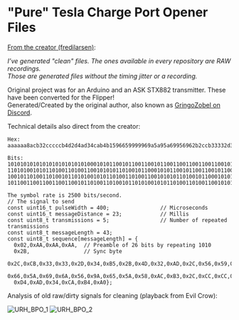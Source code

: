 # "Pure" Tesla Charge Port Opener Files

[From the creator (fredilarsen)](https://github.com/fredilarsen/TeslaChargeDoorOpener):

<em>I’ve generated "clean" files. The ones available in every repository are RAW recordings.<br>
Those are generated files without the timing jitter or a recording.</em>

Original project was for an Arduino and an ASK STX882 transmitter. These have been converted for the Flipper!<br>
Generated/Created by the original author, also known as [GringoZobel on Discord](https://discord.com/channels/740930220399525928/954422680969445377/1004501487143096451).

Technical details also direct from the creator:

```
Hex:
aaaaaa8acb32cccccb4d2d4ad34cab4b1596659999969a5a95a69956962b2ccb33332d34b52b4d32ad28

Bits:
101010101010101010101010100010101100101100110010110011001100110011001011010011010010
110101001010110100110100110010101011010010110001010110010110011001011001100110011001
100101101001101001011010100101011010011010011001010101101001011000101011001011001100
101100110011001100110010110100110100101101010010101101001101001100101010110100101
```
```
The symbol rate is 2500 bits/second.
// The signal to send
const uint16_t pulseWidth = 400;                // Microseconds
const uint16_t messageDistance = 23;            // Millis
const uint8_t transmissions = 5;                // Number of repeated transmissions
const uint8_t messageLength = 43;
const uint8_t sequence[messageLength] = { 
  0x02,0xAA,0xAA,0xAA,  // Preamble of 26 bits by repeating 1010
  0x2B,                 // Sync byte
  0x2C,0xCB,0x33,0x33,0x2D,0x34,0xB5,0x2B,0x4D,0x32,0xAD,0x2C,0x56,0x59,0x96,0x66,
  0x66,0x5A,0x69,0x6A,0x56,0x9A,0x65,0x5A,0x58,0xAC,0xB3,0x2C,0xCC,0xCC,0xB4,0xD2,
  0xD4,0xAD,0x34,0xCA,0xB4,0xA0};
```

Analysis of old raw/dirty signals for cleaning (playback from Evil Crow):

![URH_BPO_1](https://user-images.githubusercontent.com/57457139/182748473-c4aefae5-fb07-4a5a-a091-c59a0f7a7faa.jpg)
![URH_BPO_2](https://user-images.githubusercontent.com/57457139/182748483-703fb134-ab64-4b94-9f8b-30d52ab8357d.jpg)

